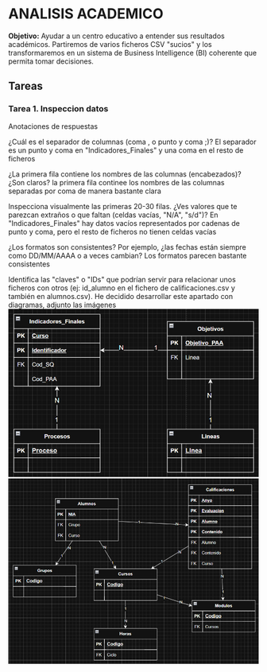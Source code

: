 # ANALISIS ACADEMICO

**Objetivo:** Ayudar a un centro educativo a entender sus resultados académicos. Partiremos de varios ficheros CSV "sucios" y los transformaremos en un sistema de Business Intelligence (BI) coherente que permita tomar decisiones.

## Tareas

### Tarea 1. Inspeccion datos

Anotaciones de respuestas

¿Cuál es el separador de columnas (coma , o punto y coma ;)?
    El separador es un punto y coma en "Indicadores_Finales" y una coma en el resto de ficheros 

¿La primera fila contiene los nombres de las columnas (encabezados)? ¿Son claros?
    la primera fila continee los nombres de las columnas separadas por coma de manera bastante clara

Inspecciona visualmente las primeras 20-30 filas. ¿Ves valores que te parezcan extraños o que faltan (celdas vacías, "N/A", "s/d")?
    En "Indicadores_Finales" hay datos vacíos representados por cadenas de punto y coma, pero el resto de ficheros no tienen celdas vacías

¿Los formatos son consistentes? Por ejemplo, ¿las fechas están siempre como DD/MM/AAAA o a veces cambian?
    Los formatos parecen bastante consistentes

Identifica las "claves" o "IDs" que podrían servir para relacionar unos ficheros con otros (ej: id_alumno en el fichero de calificaciones.csv y también en alumnos.csv).
    He decidido desarrollar este apartado con diagramas, adjunto las imágenes
    ![Diagrama de "Indicadores"](image.png)
    ![Diagrama de "Datos_2022"](image-1.png)